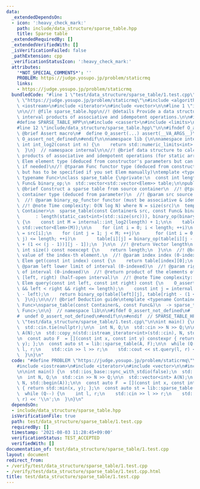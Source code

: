 ```yaml
---
data:
  _extendedDependsOn:
  - icon: ':heavy_check_mark:'
    path: include/data_structure/sparse_table.hpp
    title: Sparse table
  _extendedRequiredBy: []
  _extendedVerifiedWith: []
  _isVerificationFailed: false
  _pathExtension: cpp
  _verificationStatusIcon: ':heavy_check_mark:'
  attributes:
    '*NOT_SPECIAL_COMMENTS*': ''
    PROBLEM: https://judge.yosupo.jp/problem/staticrmq
    links:
    - https://judge.yosupo.jp/problem/staticrmq
  bundledCode: "#line 1 \"test/data_structure/sparse_table/1.test.cpp\"\n#define PROBLEM\
    \ \"https://judge.yosupo.jp/problem/staticrmq\"\n#include <algorithm>\n#include\
    \ <iostream>\n#include <iterator>\n#include <vector>\n\n#line 1 \"include/data_structure/sparse_table.hpp\"\
    \n\n//! @file sparse_table.hpp\n//! @details Provide a data structure to calculate\
    \ interval products of associative and idempotent operations.\n\n#ifndef SPARSE_TABLE_HPP\n\
    #define SPARSE_TABLE_HPP\n\n#include <cassert>\n#include <limits>\n#include <type_traits>\n\
    #line 12 \"include/data_structure/sparse_table.hpp\"\n\n#ifndef O_assert\n//!\
    \ @brief Assert macro\n#  define O_assert(...) assert(__VA_ARGS__)\n#  define\
    \ O_assert_not_defined\n#endif\n\nnamespace lib {\n\nnamespace internal {\n  [[nodiscard]]\
    \ int int_log2(const int n) {\n    return std::numeric_limits<int>::digits - __builtin_clz(n);\n\
    \  }\n}  // namespace internal\n\n//! @brief data structure to calculate interval\
    \ products of associative and idempotent operations (for static array)\n//! @tparam\
    \ Elem element type (deduced from constructor's parameters but can be set manually\
    \ if needed)\n//! @tparam Func functor type (deduced from constructor's parameters\
    \ but has to be specified if you set Elem manually)\ntemplate <typename Elem,\
    \ typename Func>\nclass sparse_table {\nprivate:\n  const int length;\n  const\
    \ Func& binary_op;\n  std::vector<std::vector<Elem>> table;\n\npublic:\n  //!\
    \ @brief Construct a sparse table from source container\n  //! @tparam Container\
    \ container type (deduced from parameter)\n  //! @param src source container\n\
    \  //! @param binary_op_functor functor (must be associative & idempotent)\n \
    \ //! @note Time complexity: O(N log N) where N = size(src)\n  template <typename\
    \ Container>\n  sparse_table(const Container& src, const Func& binary_op_functor)\n\
    \      : length(static_cast<int>(std::size(src))), binary_op(binary_op_functor)\
    \ {\n    const int M = internal::int_log2(length) + 1;\n\n    table = std::vector(length,\
    \ std::vector<Elem>(M));\n\n    for (int i = 0; i < length; ++i)\n      table[i][0]\
    \ = src[i];\n    for (int j = 1; j < M; ++j)\n      for (int i = 0; i + (1 <<\
    \ j) <= length; ++i)\n        table[i][j] = binary_op(table[i][j - 1], table[i\
    \ + (1 << (j - 1))][j - 1]);\n  }\n\n  //! @return Vector length\n  [[nodiscard]]\
    \ int size() const noexcept {\n    return length;\n  }\n\n  //! @brief Get the\
    \ value of the index-th element.\n  //! @param index index (0-indexed)\n  [[nodiscard]]\
    \ Elem get(const int index) const {\n    return table[index][0];\n  }\n\n  //!\
    \ @param left lower limit of interval (0-indexed)\n  //! @param right upper limit\
    \ of interval (0-indexed)\n  //! @return product of the elements of an interval\
    \ [left, right) (half-open interval)\n  //! @note Time complexity: O(1)\n  [[nodiscard]]\
    \ Elem query(const int left, const int right) const {\n    O_assert(0 <= left\
    \ && left < right && right <= length);\n    const int j = internal::int_log2(right\
    \ - left);\n    return binary_op(table[left][j], table[right - (1 << j)][j]);\n\
    \  }\n};\n\n//! @brief Deduction guide\ntemplate <typename Container, typename\
    \ Func>\nsparse_table(const Container&, const Func&)\n  -> sparse_table<std::decay_t<decltype(*std::begin(std::declval<Container>()))>,\
    \ Func>;\n\n}  // namespace lib\n\n#ifdef O_assert_not_defined\n#  undef O_assert\n\
    #  undef O_assert_not_defined\n#endif\n\n#endif  // SPARSE_TABLE_HPP\n#line 8\
    \ \"test/data_structure/sparse_table/1.test.cpp\"\n\nint main() {\n  std::ios_base::sync_with_stdio(false);\n\
    \  std::cin.tie(nullptr);\n\n  int N, Q;\n  std::cin >> N >> Q;\n\n  std::vector<int>\
    \ A(N);\n  std::copy_n(std::istream_iterator<int>(std::cin), N, std::begin(A));\n\
    \n  const auto F  = [](const int x, const int y) constexpr { return std::min(x,\
    \ y); };\n  const auto st = lib::sparse_table(A, F);\n\n  while (Q--) {\n    int\
    \ l, r;\n    std::cin >> l >> r;\n    std::cout << st.query(l, r) << '\\n';\n\
    \  }\n}\n"
  code: "#define PROBLEM \"https://judge.yosupo.jp/problem/staticrmq\"\n#include <algorithm>\n\
    #include <iostream>\n#include <iterator>\n#include <vector>\n\n#include \"../../../include/data_structure/sparse_table.hpp\"\
    \n\nint main() {\n  std::ios_base::sync_with_stdio(false);\n  std::cin.tie(nullptr);\n\
    \n  int N, Q;\n  std::cin >> N >> Q;\n\n  std::vector<int> A(N);\n  std::copy_n(std::istream_iterator<int>(std::cin),\
    \ N, std::begin(A));\n\n  const auto F  = [](const int x, const int y) constexpr\
    \ { return std::min(x, y); };\n  const auto st = lib::sparse_table(A, F);\n\n\
    \  while (Q--) {\n    int l, r;\n    std::cin >> l >> r;\n    std::cout << st.query(l,\
    \ r) << '\\n';\n  }\n}\n"
  dependsOn:
  - include/data_structure/sparse_table.hpp
  isVerificationFile: true
  path: test/data_structure/sparse_table/1.test.cpp
  requiredBy: []
  timestamp: '2021-08-03 11:28:45+09:00'
  verificationStatus: TEST_ACCEPTED
  verifiedWith: []
documentation_of: test/data_structure/sparse_table/1.test.cpp
layout: document
redirect_from:
- /verify/test/data_structure/sparse_table/1.test.cpp
- /verify/test/data_structure/sparse_table/1.test.cpp.html
title: test/data_structure/sparse_table/1.test.cpp
---
```

